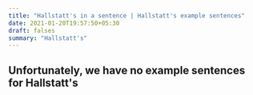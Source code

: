 ```yaml
---
title: "Hallstatt's in a sentence | Hallstatt's example sentences"
date: 2021-01-20T19:57:50+05:30
draft: falses
summary: "Hallstatt's"
---
```

## Unfortunately, we have no example sentences for Hallstatt's                 
